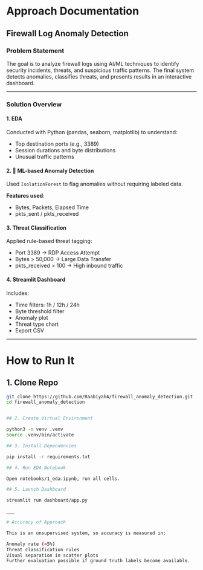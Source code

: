 # Approach Documentation

## Firewall Log Anomaly Detection

### Problem Statement
The goal is to analyze firewall logs using AI/ML techniques to identify security incidents, threats, and suspicious traffic patterns. The final system detects anomalies, classifies threats, and presents results in an interactive dashboard.

---

### Solution Overview

#### 1. EDA
Conducted with Python (pandas, seaborn, matplotlib) to understand:
- Top destination ports (e.g., 3389)
- Session durations and byte distributions
- Unusual traffic patterns

#### 2. 🤖 ML-based Anomaly Detection
Used `IsolationForest` to flag anomalies without requiring labeled data.

**Features used**:
- Bytes, Packets, Elapsed Time
- pkts_sent / pkts_received

#### 3. Threat Classification
Applied rule-based threat tagging:
- Port 3389 → RDP Access Attempt
- Bytes > 50,000 → Large Data Transfer
- pkts_received > 100 → High inbound traffic

#### 4. Streamlit Dashboard
Includes:
- Time filters: 1h / 12h / 24h
- Byte threshold filter
- Anomaly plot
- Threat type chart
- Export CSV

---
# How to Run It

## 1. Clone Repo

```bash
git clone https://github.com/RaabiyahA/firewall_anomaly_detection.git
cd firewall_anomaly_detection


## 2. Create Virtual Environment

python3 -m venv .venv
source .venv/bin/activate

## 3. Install Dependencies

pip install -r requirements.txt

## 4. Run EDA Notebook

Open notebooks/1_eda.ipynb, run all cells.

## 5. Launch Dashboard

streamlit run dashboard/app.py

___

# Accuracy of Approach

This is an unsupervised system, so accuracy is measured in:

Anomaly rate (≈5%)
Threat classification rules
Visual separation in scatter plots
Further evaluation possible if ground truth labels become available.
